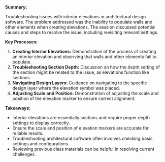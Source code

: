 **Summary:**

Troubleshooting issues with interior elevations in architectural design software. The problem addressed was the inability to populate walls and other elements when creating elevations. The session discussed potential causes and steps to resolve the issue, including revisiting relevant settings.

**Key Processes:**

1. **Creating Interior Elevations:** Demonstration of the process of creating an interior elevation and observing that walls and other elements fail to populate.
2. **Troubleshooting Section Depth:** Discussion on how the depth setting of the section might be related to the issue, as elevations function like sections.
3. **Navigating Design Layers:** Guidance on navigating to the specific design layer where the elevation symbol was placed.
4. **Adjusting Scale and Position:** Demonstration of adjusting the scale and position of the elevation marker to ensure correct alignment.

**Takeaways:**

- Interior elevations are essentially sections and require proper depth settings to display correctly.
- Ensure the scale and position of elevation markers are accurate for reliable results.
- Troubleshooting architectural software often involves checking basic settings and configurations.
- Reviewing previous class materials can be helpful in resolving current challenges.
